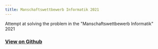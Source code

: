```yaml
---
title: Manschaftswettbewerb Informatik 2021
---
```


Attempt at solving the problem in the "Manschaftswettbewerb Informatik" 2021

### [View on Github](https://github.com/Surferlul/Manschaftswettbewerb2021)
